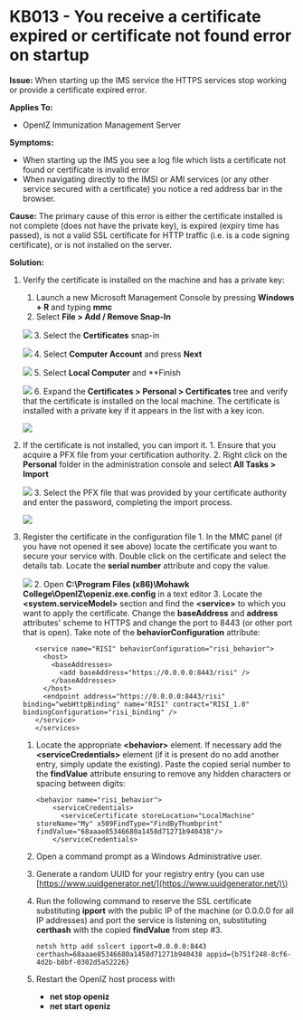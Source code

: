 # KB013 - You receive a certificate expired or certificate not found error on startup

**Issue:** When starting up the IMS service the HTTPS services stop working or provide a certificate expired error.

**Applies To:**

* OpenIZ Immunization Management Server

**Symptoms:**

* When starting up the IMS you see a log file which lists a certificate not found or certificate is invalid error
* When navigating directly to the IMSI or AMI services \(or any other service secured with a certificate\) you notice a red address bar in the browser.

**Cause:** The primary cause of this error is either the certificate installed is not complete \(does not have the private key\), is expired \(expiry time has passed\), is not a valid SSL certificate for HTTP traffic \(i.e. is a code signing certificate\), or is not installed on the server.

**Solution:**

1. Verify the certificate is installed on the machine and has a private key:  
   1. Launch a new Microsoft Management Console by pressing **Windows + R** and typing **mmc**  
   2. Select **File &gt; Add / Remove Snap-In**

   ![](https://raw.githubusercontent.com/santedb/dev-doc/master/.gitbook/assets/kb013-snapin.png) 3. Select the **Certificates** snap-in

   ![](https://raw.githubusercontent.com/santedb/dev-doc/master/.gitbook/assets/kb013-certificatesnap.png) 4. Select **Computer Account** and press **Next**

   ![](https://raw.githubusercontent.com/santedb/dev-doc/master/.gitbook/assets/kb013-computeraccount.png) 5. Select **Local Computer** and \*\*Finish

   ![](https://raw.githubusercontent.com/santedb/dev-doc/master/.gitbook/assets/kb013-finishwizard.png) 6. Expand the **Certificates &gt; Personal &gt; Certificates** tree and verify that the certificate is installed on the local machine. The certificate is installed with a private key if it appears in the list with a key icon.

   ![](https://raw.githubusercontent.com/santedb/dev-doc/master/.gitbook/assets/kb013-verifyinstalledwithkey.png)

2. If the certificate is not installed, you can import it. 1. Ensure that you acquire a PFX file from your certification authority. 2. Right click on the **Personal** folder in the administration console and select **All Tasks &gt; Import**

   ![](https://raw.githubusercontent.com/santedb/dev-doc/master/.gitbook/assets/kb013-importmenu.png) 3. Select the PFX file that was provided by your certificate authority and enter the password, completing the import process.

   ![](https://raw.githubusercontent.com/santedb/dev-doc/master/.gitbook/assets/kb013-certificatepassword.png)

3. Register the certificate in the configuration file 1. In the MMC panel \(if you have not opened it see above\) locate the certificate you want to secure your service with. Double click on the certificate and select the details tab. Locate the **serial number** attribute and copy the value.

   ![](https://raw.githubusercontent.com/santedb/dev-doc/master/.gitbook/assets/kb013-copyserialnumber.png) 2. Open **C:\Program Files \(x86\)\Mohawk College\OpenIZ\openiz.exe.config** in a text editor 3. Locate the **&lt;system.serviceModel&gt;** section and find the **&lt;service&gt;** to which you want to apply the certificate. Change the **baseAddress** and **address** attributes' scheme to HTTPS and change the port to 8443 \(or other port that is open\). Take note of the **behaviorConfiguration** attribute:

   ```text
      <service name="RISI" behaviorConfiguration="risi_behavior">
        <host>
          <baseAddresses>
            <add baseAddress="https://0.0.0.0:8443/risi" />
          </baseAddresses>
        </host>
        <endpoint address="https://0.0.0.0:8443/risi" binding="webHttpBinding" name="RISI" contract="RISI_1.0" bindingConfiguration="risi_binding" />
      </service>
      </services>
   ```

   1. Locate the appropriate **&lt;behavior&gt;** element. If necessary add the **&lt;serviceCredentials&gt;** element \(if it is present do no add another entry, simply update the existing\). Paste the copied serial number to the **findValue** attribute ensuring to remove any hidden characters or spacing between digits:

      ```text
      <behavior name="risi_behavior">
          <serviceCredentials>
            <serviceCertificate storeLocation="LocalMachine" storeName="My" x509FindType="FindByThumbprint" findValue="68aaae85346680a1458d71271b940438"/>
          </serviceCredentials>
      ```

   2. Open a command prompt as a Windows Administrative user.
   3. Generate a random UUID for your registry entry \(you can use [https://www.uuidgenerator.net/](https://www.uuidgenerator.net/)\)
   4. Run the following command to reserve the SSL certificate substituting **ipport** with the public IP of the machine \(or 0.0.0.0 for all IP addresses\) and port the service is listening on, substituting **certhash** with the copied **findValue** from step \#3.

      ```text
      netsh http add sslcert ipport=0.0.0.0:8443 certhash=68aaae85346680a1458d71271b940438 appid={b751f248-8cf6-4d2b-b8bf-0302d5a52226}
      ```

   5. Restart the OpenIZ host process with
      * **net stop openiz**
      * **net start openiz**

